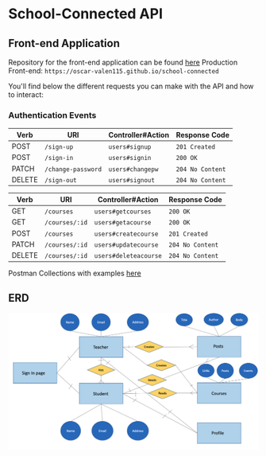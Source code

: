 # School-Connected API

## Front-end Application  
Repository for the front-end application can be found [here]('https://github.com/oscar-valen115/school-connected')
Production Front-end: `https://oscar-valen115.github.io/school-connected`

You'll find below the different requests you can make with the API and how to interact:

### Authentication Events

|  Verb  |         URI            | Controller#Action |   Response Code     |
|--------|------------------------|-------------------|---------------------|
| POST   | `/sign-up`             | `users#signup`    |   `201 Created`     |
| POST   | `/sign-in`             | `users#signin`    |   `200 OK`          |
| PATCH  | `/change-password`     | `users#changepw`  |   `204 No Content`  |
| DELETE | `/sign-out`            | `users#signout`   |   `204 No Content`  |


|  Verb  |        URI             |   Controller#Action    |   Response Code     |
|--------|------------------------|------------------------|---------------------|
| GET    | `/courses`             | `users#getcourses`     |    `200 OK`         |
| GET    | `/courses/:id`         | `users#getacourse`     |    `200 OK`         |
| POST   | `/courses`             | `users#createcourse`   |    `201 Created`    |
| PATCH  | `/courses/:id`         | `users#updatecourse`   |   `204 No Content`  |
| DELETE | `/courses/:id`         | `users#deleteacourse`  |   `204 No Content`  |


Postman Collections with examples [here](https://www.getpostman.com/collections/6b6290e74eb5a4997ead)

## ERD
![ERD](ERD/ERD_FullStackApp.png)

